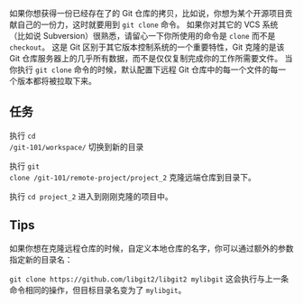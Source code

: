 如果你想获得一份已经存在了的 Git 仓库的拷贝，比如说，你想为某个开源项目贡献自己的一份力，这时就要用到 `git clone` 命令。 如果你对其它的 VCS 系统（比如说 Subversion）很熟悉，请留心一下你所使用的命令是 `clone` 而不是 `checkout`。 这是 Git 区别于其它版本控制系统的一个重要特性，Git 克隆的是该 Git 仓库服务器上的几乎所有数据，而不是仅仅复制完成你的工作所需要文件。 当你执行 `git clone` 命令的时候，默认配置下远程 Git 仓库中的每一个文件的每一个版本都将被拉取下来。

## 任务

执行 <code exec="cd /home/coder/git-101/workspace/">cd /git-101/workspace/</code> 切换到新的目录

执行 <code exec="git clone /git-101/remote-project/project_2">git clone /git-101/remote-project/project_2</code> 克隆远端仓库到目录下。

执行 <code exec="cd project_2">cd project_2</code> 进入到刚刚克隆的项目中。

## Tips

如果你想在克隆远程仓库的时候，自定义本地仓库的名字，你可以通过额外的参数指定新的目录名：

`git clone https://github.com/libgit2/libgit2 mylibgit`
这会执行与上一条命令相同的操作，但目标目录名变为了 `mylibgit`。